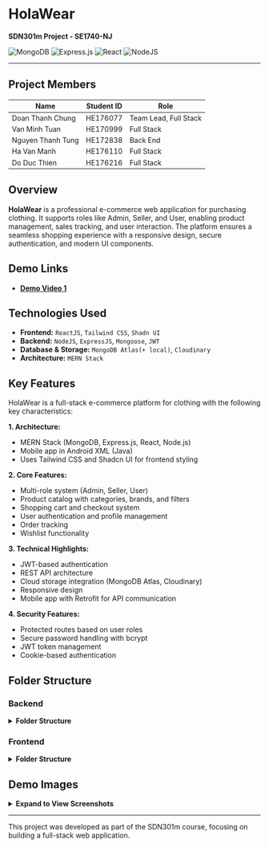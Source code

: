 # **HolaWear**

**SDN301m Project - SE1740-NJ**

![MongoDB](https://img.shields.io/badge/MongoDB-%234ea94b.svg?style=for-the-badge&logo=mongodb&logoColor=white) ![Express.js](https://img.shields.io/badge/express.js-%23404d59.svg?style=for-the-badge&logo=express&logoColor=%2361DAFB) ![React](https://img.shields.io/badge/react-%2320232a.svg?style=for-the-badge&logo=react&logoColor=%2361DAFB) ![NodeJS](https://img.shields.io/badge/node.js-6DA55F?style=for-the-badge&logo=node.js&logoColor=white)

---

## **Project Members**

| **Name**          | **Student ID** | **Role**              |
| ----------------- | -------------- | --------------------- |
| Doan Thanh Chung  | HE176077       | Team Lead, Full Stack |
| Van Minh Tuan     | HE170999       | Full Stack            |
| Nguyen Thanh Tung | HE172838       | Back End              |
| Ha Van Manh       | HE176110       | Full Stack            |
| Do Duc Thien      | HE176216       | Full Stack            |

## **Overview**

**HolaWear** is a professional e-commerce web application for purchasing clothing. It supports roles like Admin, Seller, and User, enabling product management, sales tracking, and user interaction. The platform ensures a seamless shopping experience with a responsive design, secure authentication, and modern UI components.

## **Demo Links**

- **[Demo Video 1](#)**

## **Technologies Used**

- **Frontend:** `ReactJS`, `Tailwind CSS`, `Shadn UI`
- **Backend:** `NodeJS`, `ExpressJS`, `Mongoose`, `JWT`
- **Database & Storage:** `MongoDB Atlas(+ local)`, `Cloudinary`
- **Architecture:** `MERN Stack`

## **Key Features**

HolaWear is a full-stack e-commerce platform for clothing with the following key characteristics:

**1. Architecture:**

* MERN Stack (MongoDB, Express.js, React, Node.js)
* Mobile app in Android XML (Java)
* Uses Tailwind CSS and Shadcn UI for frontend styling

**2. Core Features:**

* Multi-role system (Admin, Seller, User)
* Product catalog with categories, brands, and filters
* Shopping cart and checkout system
* User authentication and profile management
* Order tracking
* Wishlist functionality

**3. Technical Highlights:**

* JWT-based authentication
* REST API architecture
* Cloud storage integration (MongoDB Atlas, Cloudinary)
* Responsive design
* Mobile app with Retrofit for API communication

**4. Security Features:**

* Protected routes based on user roles
* Secure password handling with bcrypt
* JWT token management
* Cookie-based authentication

## **Folder Structure**

### **Backend**

<details>
<summary><strong>Folder Structure</strong></summary>

```plaintext
└── backend/
    ├── controllers/
    │   ├── index.js
    │   ├── authController.js
    │   ├── userController.js
    │   └── ...
    ├── middlewares/
    │   ├── verifySignUp.js
    │   ├── verifyJWT.js
    │   └── ...
    ├── models/
    │   ├── index.js
    │   ├── user.model.js
    │   ├── role.model.js
    │   └── ...
    ├── routes/
    │   ├── index.js
    │   ├── authRoute.js
    │   ├── userRoute.js
    │   └── ...
    ├── .env
    ├── .prettierrc
    ├── note_BE.txt
    ├── package-lock.json
    ├── package.json
    └── server.js
```

</details>

### **Frontend**

<details>
<summary><strong>Folder Structure</strong></summary>

```plaintext
└── frontEnd/
    ├── public/
    ├── src/
    │   ├── assets/
    │   ├── axios/
    │   ├── components/
    │   │   ├── ui/
    │   │   │   ├── accordion.jsx
    │   │   │   ├── badge.jsx
    │   │   │   ├── button.jsx
    │   │   │   └── ...
    │   │   └── admin/
    │   │       ├── formAddProduct.jsx
    │   │       ├── tableProduct.jsx
    │   │       ├── tableUser.jsx
    │   │       └── ...
    │   ├── lib/
    │   ├── pages/
    │   │   ├── admin/
    │   │   │   ├── dashboard.jsx
    │   │   │   ├── manageProduct.jsx
    │   │   │   └── ...
    │   │   ├── seller/
    │   │   ├── auth/
    │   │   │   ├── login.jsx
    │   │   │   ├── register.jsx
    │   │   │   └── ...
    │   │   ├── error/
    │   │   │   └── notFoundPage.jsx
    │   │   └── main/
    │   │       ├── home.jsx
    │   │       ├── cart.jsx
    │   │       └── ...
    │   ├── app.jsx
    │   ├── app.scss
    │   ├── index.scss
    │   └── index.jsx
    ├── .prettierrc
    ├── .gitignore
    └── components.json
```

</details>

## **Demo Images**

<details>
<summary><strong>Expand to View Screenshots</strong></summary>

1. ![Demo Image 1](https://raw.githubusercontent.com/dnthchung/HolaWear/refs/heads/main/web%20src/add-new-shipping-address.png)
2. ![Demo Image 2](https://github.com/dnthchung/HolaWear/blob/main/web%20src/admin-dashboard.png?raw=true)
3. ![Demo Image 3](https://github.com/dnthchung/HolaWear/blob/main/web%20src/all-products.png?raw=true)
4. ![Demo Image 4](https://github.com/dnthchung/HolaWear/blob/main/web%20src/cart.png?raw=true)
5. ![Demo Image 5](https://github.com/dnthchung/HolaWear/blob/main/web%20src/home.png?raw=true)
6. ![Demo Image 6](https://github.com/dnthchung/HolaWear/blob/main/web%20src/log-in.png?raw=true)
7. ![Demo Image 7](https://github.com/dnthchung/HolaWear/blob/main/web%20src/order-details.png?raw=true)
8. ![Demo Image 8](https://github.com/dnthchung/HolaWear/blob/main/web%20src/order-list.png?raw=true)
9. ![Demo Image 9](https://github.com/dnthchung/HolaWear/blob/main/web%20src/product-details-add-to-cart.png?raw=true)
10. ![Demo Image 10](https://raw.githubusercontent.com/dnthchung/HolaWear/refs/heads/main/web%20src/product-details.gif)
11. ![Demo Image 11](https://github.com/dnthchung/HolaWear/blob/main/web%20src/profile-user.png?raw=true)
12. ![Demo Image 12](https://github.com/dnthchung/HolaWear/blob/main/web%20src/shipping-address.png?raw=true)
13. ![Demo Image 13](https://github.com/dnthchung/HolaWear/blob/main/web%20src/sign-up.png?raw=true)

</details>

---

This project was developed as part of the SDN301m course, focusing on building a full-stack web application.
